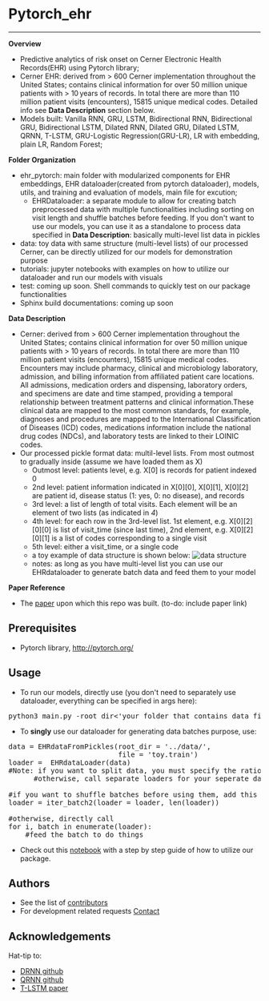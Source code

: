 # Pytorch_ehr
***************** 

**Overview**
* Predictive analytics of risk onset on Cerner Electronic Health Records(EHR) using Pytorch library;
* Cerner EHR: derived from > 600 Cerner implementation throughout the United States; contains clinical information for over 50 million unique patients with > 10 years of records. In total there are more than 110 million patient visits (encounters), 15815 unique medical codes. Detailed info see  **Data Description** section below.
* Models built: Vanilla RNN, GRU, LSTM, Bidirectional RNN, Bidirectional GRU, Bidirectional LSTM, Dilated RNN, Dilated GRU, Dilated LSTM, QRNN, T-LSTM, GRU-Logistic Regression(GRU-LR), LR with embedding, plain LR, Random Forest;


**Folder Organization**
* ehr_pytorch: main folder with modularized components for EHR embeddings, EHR dataloader(created from pytorch dataloader), models, utils, and training and evaluation of models, main file for excution;
  * EHRDataloader: a separate module to allow for creating batch preprocessed data with multiple functionalities including sorting on visit length and shuffle batches before feeding. If you don't want to use our models, you can use it as a standalone to process data specified in **Data Description**: basically multi-level list data in pickles 
* data: toy data with same structure (multi-level lists) of our processed Cerner, can be directly utilized for our models for demonstration purpose
* tutorials: jupyter notebooks with examples on how to utilize our dataloader and run our models with visuals
* test: coming up soon. Shell commands to quickly test on our package functionalities
* Sphinx build documentations: coming up soon


**Data Description**
* Cerner: derived from > 600 Cerner implementation throughout the United States; contains clinical information for over 50 million unique patients with > 10 years of records. In total there are more than 110 million patient visits (encounters), 15815 unique medical codes. Encounters may include pharmacy, clinical and microbiology laboratory, admission, and billing information from affiliated patient care locations. All admissions, medication orders and dispensing, laboratory orders, and specimens are date and time stamped, providing a temporal relationship between treatment patterns and clinical information.These clinical data are mapped to the most common standards, for example, diagnoses and procedures are mapped to the International Classification of Diseases (ICD) codes, medications information include the national drug codes (NDCs), and laboratory tests are linked to their LOINIC codes. 
* Our processed pickle format data: multil-level lists. From most outmost to gradually inside (assume we have loaded them as X)
  * Outmost level: patients level, e.g. X[0] is records for patient indexed 0
  * 2nd level: patient information indicated in X[0][0], X[0][1], X[0][2] are patient id, disease status (1: yes, 0: no disease), and records
  * 3rd level: a list of length of total visits. Each element will be an element of two lists (as indicated in *4*) 
  * 4th level: for each row in the 3rd-level list. 1st element, e.g. X[0][2][0][0] is list of visit_time (since last time), 2nd element, e.g. X[0][2][0][1] is a list of codes corresponding to a single visit
  * 5th level: either a visit_time, or a single code
  * a toy example of data structure is shown below:
    ![data structure](https://github.com/ZhiGroup/pytorch_ehr/blob/master/tutorials/ToyData.png)
   * notes: as long as you have multi-level list you can use our EHRdataloader to generate batch data and feed them to your model


**Paper Reference**
* The [paper]() upon which this repo was built. (to-do: include paper link)


## Prerequisites

* Pytorch library, <http://pytorch.org/> 


## Usage

* To run our models, directly use (you don't need to separately use dataloader, everything can be specified in args here):
<pre>
python3 main.py -root_dir<'your folder that contains data file'> -file<'filename'> -which_model<'RNN'> -optimizer<'adam'> ....(feed as many args as you please)
</pre>

* To **singly** use our dataloader for generating data batches purpose, use:
<pre>
data = EHRdataFromPickles(root_dir = '../data/', 
                          file = 'toy.train')
loader =  EHRdataLoader(data)
#Note: if you want to split data, you must specify the ratios in EHRdataFromPickles()
      #otherwise, call separate loaders for your seperate data files

#if you want to shuffle batches before using them, add this line 
loader = iter_batch2(loader = loader, len(loader))

#otherwise, directly call 
for i, batch in enumerate(loader): 
    #feed the batch to do things
</pre>

- Check out this
[notebook](https://github.com/ZhiGroup/pytorch_ehr/blob/master/tutorials/RNN_tutorials_toy.ipynb) with a step by step guide of how to utilize our package. 

## Authors

* See the list of [contributors]( https://github.com/ZhiGroup/pytorch_ehr/graphs/contributors)
* For development related requests [Contact](https://github.com/chocolocked)

## Acknowledgements

Hat-tip to:
* [DRNN github](https://github.com/zalandoresearch/pt-dilate-rnn)
* [QRNN github](https://github.com/salesforce/pytorch-qrnn)
* [T-LSTM paper](http://biometrics.cse.msu.edu/Publications/MachineLearning/Baytasetal_PatientSubtypingViaTimeAwareLSTMNetworks.pdf)



